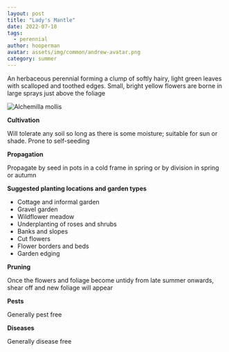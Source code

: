 ```yaml
---
layout: post
title: "Lady's Mantle"
date: 2022-07-18
tags:
  - perennial
author: hooperman
avatar: assets/img/common/andrew-avatar.png
category: summer
---
```

An herbaceous perennial forming a clump of softly hairy, light green leaves with scalloped and toothed edges. Small, bright yellow flowers are borne in large sprays just above the foliage

<img class="pure-image-responsive" src="{{{site.url}}/assets/img/ladys-mantle.jpg" alt="Alchemilla mollis"/>

<strong>Cultivation</strong>

Will tolerate any soil so long as there is some moisture; suitable for sun or shade. Prone to self-seeding

<strong>Propagation</strong>

Propagate by seed in pots in a cold frame in spring or by division in spring or autumn

<strong>Suggested planting locations and garden types</strong>

- Cottage and informal garden
- Gravel garden
- Wildflower meadow
- Underplanting of roses and shrubs
- Banks and slopes
- Cut flowers
- Flower borders and beds
- Garden edging

<strong>Pruning</strong>

Once the flowers and foliage become untidy from late summer onwards, shear off and new foliage will appear

<strong>Pests</strong>

Generally pest free

<strong>Diseases</strong>

Generally disease free
